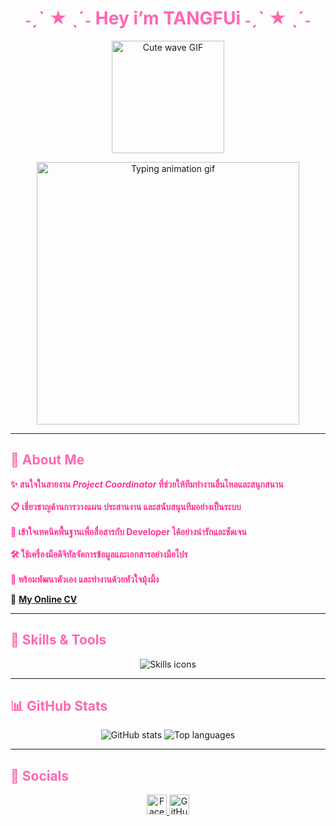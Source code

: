 <h1 align="center" style="color:#ff66b2;">˗ˏˋ ★ ˎˊ˗  Hey i’m <b>TANGFUi</b> ˗ˏˋ ★ ˎˊ˗</h1>

<p align="center">
  <img src="https://media.giphy.com/media/l0MYt5jPR6QX5pnqM/giphy.gif" alt="Cute wave GIF" width="180" />
</p>

<p align="center">
  <img src="https://media.giphy.com/media/26BRuo6sLetdllPAQ/giphy.gif" alt="Typing animation gif" width="420" />
</p>

---

## <span style="color:#ff66b2;">🌷 About Me</span>

<b style="color:#ff3399;">✨ สนใจในสายงาน <i>Project Coordinator</i> ที่ช่วยให้ทีมทำงานลื่นไหลและสนุกสนาน</b><br>  
<b style="color:#ff3399;">📋 เชี่ยวชาญด้านการวางแผน ประสานงาน และสนับสนุนทีมอย่างเป็นระบบ</b><br>  
<b style="color:#ff3399;">🧠 เข้าใจเทคนิคพื้นฐานเพื่อสื่อสารกับ Developer ได้อย่างน่ารักและชัดเจน</b><br>  
<b style="color:#ff3399;">🛠 ใช้เครื่องมือดิจิทัลจัดการข้อมูลและเอกสารอย่างมือโปร</b><br>  
<b style="color:#ff3399;">🎀 พร้อมพัฒนาตัวเอง และทำงานด้วยหัวใจมุ้งมิ้ง</b>


📄 <b style="color:#ff66b2;">[My Online CV](https://suwimolh-cv-profile.vercel.app/)</b>

---

## <span style="color:#ff66b2;">💼 Skills & Tools</span>

<p align="center">
  <img src="https://skillicons.dev/icons?i=html,css,js,react,nextjs,tailwind,nodejs,php,mysql,supabase,figma,vscode,linux" alt="Skills icons" />
</p>

---

## <span style="color:#ff66b2;">📊 GitHub Stats</span>

<p align="center">
  <img src="https://github-readme-stats.vercel.app/api?username=SuwiMoLh&show_icons=true&theme=radical" alt="GitHub stats" />
  <img src="https://github-readme-stats.vercel.app/api/top-langs/?username=SuwiMoLh&layout=compact&theme=radical" alt="Top languages" />
</p>

---

## <span style="color:#ff66b2;">🌸 Socials</span>

<p align="center">
  <a href="https://www.facebook.com/SuwiMoLhz" target="_blank" rel="noreferrer">
    <img src="https://cdn-icons-png.flaticon.com/512/733/733547.png" width="32" height="32" alt="Facebook" />
  </a>
  <a href="https://github.com/SuwiMoLh" target="_blank" rel="noreferrer">
    <img src="https://cdn-icons-png.flaticon.com/512/733/733553.png" width="32" height="32" alt="GitHub" />
  </a>
</p>


